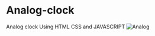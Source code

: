 # Analog-clock
Analog clock Using HTML CSS and JAVASCRIPT
![Analog](https://user-images.githubusercontent.com/93482254/164081929-12da1927-ff42-4247-a907-3e69c08a23c4.png)

